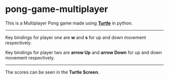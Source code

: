 # pong-game-multiplayer

This is a Multiplayer Pong game made using **[Turtle](https://docs.python.org/3/library/turtle.html)** in python.

---

Key bindings for player one are **w** and **s** for up and down movement respectively.

Key bindings for player two are **arrow Up** and **arrow Down** for up and down movement respectively.

---


The scores can be seen in the **Turtle Screen**.

